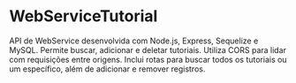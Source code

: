# WebServiceTutorial
API de WebService desenvolvida com Node.js, Express, Sequelize e MySQL. Permite buscar, adicionar e deletar tutoriais. Utiliza CORS para lidar com requisições entre origens. Inclui rotas para buscar todos os tutoriais ou um específico, além de adicionar e remover registros.
